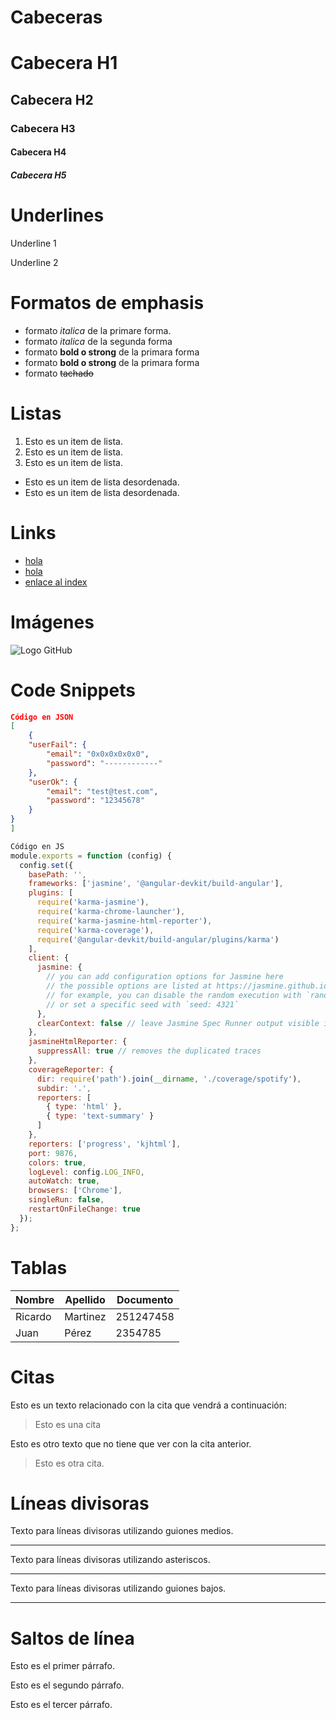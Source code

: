 # Cabeceras

# Cabecera H1

## Cabecera H2

### Cabecera H3

#### Cabecera H4

##### Cabecera H5

# Underlines

Underline 1

Underline 2

# Formatos de emphasis

- formato _italica_ de la primare forma.
- formato _italica_ de la segunda forma
- formato **bold o strong** de la primara forma
- formato **bold o strong** de la primara forma
- formato ~~tachado~~

# Listas

1. Esto es un item de lista.
2. Esto es un item de lista.
3. Esto es un item de lista.

- Esto es un item de lista desordenada.
- Esto es un item de lista desordenada.

# Links

- <a href="http://hola.com">hola</a>
- [hola](http://hola.com)
- [enlace al index](index.html)

# Imágenes

![Logo GitHub](https://global-uploads.webflow.com/5f5a53e153805db840dae2db/6073fbf151fa4565d48572dc_GitHub_aprender-programaci%25C3%25B3n.jpeg)

# Code Snippets

```JSON
Código en JSON
[
    {
    "userFail": {
        "email": "0x0x0x0x0x0",
        "password": "------------"
    },
    "userOk": {
        "email": "test@test.com",
        "password": "12345678"
    }
}
]

```

```Javascript
Código en JS
module.exports = function (config) {
  config.set({
    basePath: '',
    frameworks: ['jasmine', '@angular-devkit/build-angular'],
    plugins: [
      require('karma-jasmine'),
      require('karma-chrome-launcher'),
      require('karma-jasmine-html-reporter'),
      require('karma-coverage'),
      require('@angular-devkit/build-angular/plugins/karma')
    ],
    client: {
      jasmine: {
        // you can add configuration options for Jasmine here
        // the possible options are listed at https://jasmine.github.io/api/edge/Configuration.html
        // for example, you can disable the random execution with `random: false`
        // or set a specific seed with `seed: 4321`
      },
      clearContext: false // leave Jasmine Spec Runner output visible in browser
    },
    jasmineHtmlReporter: {
      suppressAll: true // removes the duplicated traces
    },
    coverageReporter: {
      dir: require('path').join(__dirname, './coverage/spotify'),
      subdir: '.',
      reporters: [
        { type: 'html' },
        { type: 'text-summary' }
      ]
    },
    reporters: ['progress', 'kjhtml'],
    port: 9876,
    colors: true,
    logLevel: config.LOG_INFO,
    autoWatch: true,
    browsers: ['Chrome'],
    singleRun: false,
    restartOnFileChange: true
  });
};


```

# Tablas

| Nombre  | Apellido | Documento |
| ------- | -------- | --------- |
| Ricardo | Martinez | 251247458 |
| Juan    | Pérez    | 2354785   |

# Citas

Esto es un texto relacionado con la cita que vendrá a continuación:

> Esto es una cita

Esto es otro texto que no tiene que ver con la cita anterior.

> Esto es otra cita.

# Líneas divisoras

Texto para líneas divisoras utilizando guiones medios.

---

Texto para líneas divisoras utilizando asteriscos.

---

Texto para líneas divisoras utilizando guiones bajos.

---

# Saltos de línea

Esto es el primer párrafo.

Esto es el segundo párrafo.

Esto es el tercer párrafo.
